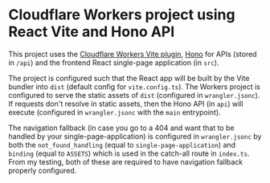 # Cloudflare Workers project using React Vite and Hono API

This project uses the [Cloudflare Workers Vite plugin](https://www.npmjs.com/package/@cloudflare/vite-plugin), [Hono](https://hono.dev/) for APIs (stored in `/api`) and the frontend React single-page application (in `src`).

The project is configured such that the React app will be built by the Vite bundler into `dist` (default config for `vite.config.ts`). The Workers project is configured to serve the static assets of `dist` (configured in `wrangler.jsonc`). If requests don't resolve in static assets, then the Hono API (in `api`) will execute (configured in `wrangler.jsonc` with the `main` entrypoint).

The navigation fallback (in case you go to a 404 and want that to be handled by your single-page-application) is configured in `wrangler.jsonc` by both the `not_found_handling` (equal to `single-page-application`) and `binding` (equal to `ASSETS`) which is used in the catch-all route in `index.ts`. From my testing, both of these are required to have navigation fallback properly configured.
